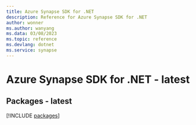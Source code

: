 ```yaml
---
title: Azure Synapse SDK for .NET
description: Reference for Azure Synapse SDK for .NET
author: wonner
ms.author: wanyang
ms.data: 03/08/2023
ms.topic: reference
ms.devlang: dotnet
ms.service: synapse
---
```

# Azure Synapse SDK for .NET - latest
## Packages - latest
[!INCLUDE [packages](synapse-index.md)]